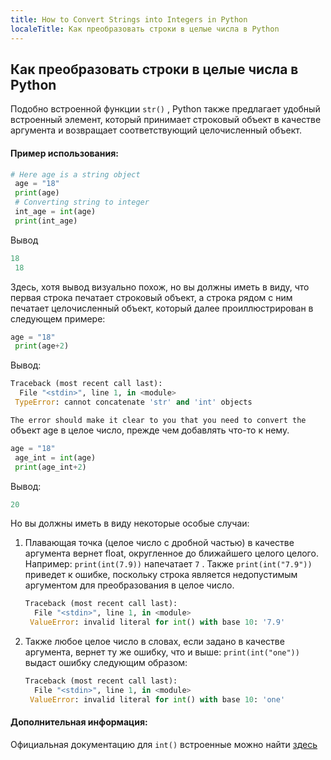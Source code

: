 ```yaml
---
title: How to Convert Strings into Integers in Python
localeTitle: Как преобразовать строки в целые числа в Python
---
```

## Как преобразовать строки в целые числа в Python

Подобно встроенной функции `str()` , Python также предлагает удобный встроенный элемент, который принимает строковый объект в качестве аргумента и возвращает соответствующий целочисленный объект.

#### Пример использования:

```py
# Here age is a string object 
 age = "18" 
 print(age) 
 # Converting string to integer 
 int_age = int(age) 
 print(int_age) 
```

Вывод

```py
18 
 18 
```

Здесь, хотя вывод визуально похож, но вы должны иметь в виду, что первая строка печатает строковый объект, а строка рядом с ним печатает целочисленный объект, который далее проиллюстрирован в следующем примере:

```py
age = "18" 
 print(age+2) 
```

Вывод:

```py
Traceback (most recent call last): 
  File "<stdin>", line 1, in <module> 
 TypeError: cannot concatenate 'str' and 'int' objects 
```

`The error should make it clear to you that you need to convert the` объект age в целое число, прежде чем добавлять что-то к нему.

```py
age = "18" 
 age_int = int(age) 
 print(age_int+2) 
```

Вывод:

```py
20 
```

Но вы должны иметь в виду некоторые особые случаи:

1.  Плавающая точка (целое число с дробной частью) в качестве аргумента вернет float, округленное до ближайшего целого целого. Например: `print(int(7.9))` напечатает `7` . Также `print(int("7.9"))` приведет к ошибке, поскольку строка является недопустимым аргументом для преобразования в целое число.
    
    ```py
    Traceback (most recent call last): 
      File "<stdin>", line 1, in <module> 
     ValueError: invalid literal for int() with base 10: '7.9' 
    
    ```
    
2.  Также любое целое число в словах, если задано в качестве аргумента, вернет ту же ошибку, что и выше: `print(int("one"))` выдаст ошибку следующим образом:
    
    ```py
    Traceback (most recent call last): 
      File "<stdin>", line 1, in <module> 
     ValueError: invalid literal for int() with base 10: 'one' 
    
    ```
    

#### Дополнительная информация:

Официальная документацию для `int()` встроенные можно найти [здесь](https://docs.python.org/3.6/library/functions.html#int)